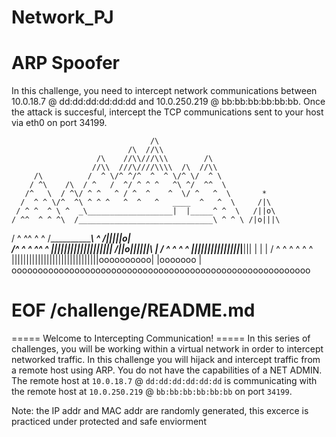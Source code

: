 # Network_PJ

# ARP Spoofer 

In this challenge, you need to intercept network communications between  10.0.18.7 @ dd:dd:dd:dd:dd:dd and 10.0.250.219 @ bb:bb:bb:bb:bb:bb. Once the attack is succesful, intercept the TCP communications sent to your host via eth0 on port 34199.



                                   /\
                              /\  //\\
                       /\    //\\///\\\        /\
                      //\\  ///\////\\\\  /\  //\\
         /\          /  ^ \/^ ^/^  ^  ^ \/^ \/  ^ \
        / ^\    /\  / ^   /  ^/ ^ ^ ^   ^\ ^/  ^^  \
       /^   \  / ^\/ ^ ^   ^ / ^  ^    ^  \/ ^   ^  \       *
      /  ^ ^ \/^  ^\ ^ ^ ^   ^  ^   ^   ____  ^   ^  \     /|\
     / ^ ^  ^ \ ^  _\___________________|  |_____^ ^  \   /||o\
    / ^^  ^ ^ ^\  /______________________________\ ^ ^ \ /|o|||\
   /  ^  ^^ ^ ^  /________________________________\  ^  /|||||o|\
  /^ ^  ^ ^^  ^    ||___|___||||||||||||___|__|||      /||o||||||\       |
 / ^   ^   ^    ^  ||___|___||||||||||||___|__|||          | |           |
/ ^ ^ ^  ^  ^  ^   ||||||||||||||||||||||||||||||oooooooooo| |ooooooo  |
ooooooooooooooooooooooooooooooooooooooooooooooooooooooooo

# EOF /challenge/README.md 
===== Welcome to Intercepting Communication! =====
In this series of challenges, you will be working within a virtual network in order to intercept networked traffic.
In this challenge you will hijack and intercept traffic from a remote host using ARP.
You do not have the capabilities of a NET ADMIN.
The remote host at `10.0.18.7`  @ `dd:dd:dd:dd:dd:dd` is communicating with the remote host at `10.0.250.219`  @ `bb:bb:bb:bb:bb:bb` on port `34199`. 



Note: the IP addr and MAC addr are randomly generated, this excerce is practiced under protected and safe enviorment
